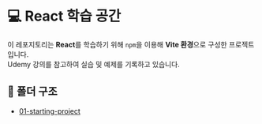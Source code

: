 # 💻 React 학습 공간 

이 레포지토리는 **React**를 학습하기 위해 `npm`을 이용해 **Vite 환경**으로 구성한 프로젝트입니다.  
Udemy 강의를 참고하여 실습 및 예제를 기록하고 있습니다.


## 📂 폴더 구조
- [01-starting-project](./01-starting-project)  
